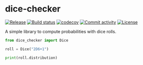 # dice-checker

[![Release](https://img.shields.io/github/v/release/rguillon/dice-checker)](https://img.shields.io/github/v/release/rguillon/dice-checker)
[![Build status](https://img.shields.io/github/actions/workflow/status/rguillon/dice-checker/ci.yml?branch=main)](https://github.com/rguillon/dice-checker/actions/workflows/ci.yml?query=branch%3Amain)
[![codecov](https://codecov.io/gh/rguillon/dice-checker/branch/main/graph/badge.svg)](https://codecov.io/gh/rguillon/dice-checker)
[![Commit activity](https://img.shields.io/github/commit-activity/m/rguillon/dice-checker)](https://img.shields.io/github/commit-activity/m/rguillon/dice-checker)
[![License](https://img.shields.io/github/license/rguillon/dice-checker)](https://img.shields.io/github/license/rguillon/dice-checker)

A simple library to compute probabilities with dice rolls.



```python
from dice_checker import Dice

roll = Dice("2D6+1")

print(roll.distribution)

```
